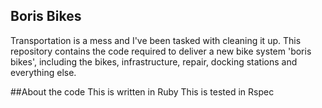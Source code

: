 ## Boris Bikes

Transportation is a mess and I've been tasked with cleaning it up. This repository contains the code required to deliver a new bike system 'boris bikes', including the bikes, infrastructure, repair, docking stations and everything else.

##About the code
This is written in Ruby
This is tested in Rspec
